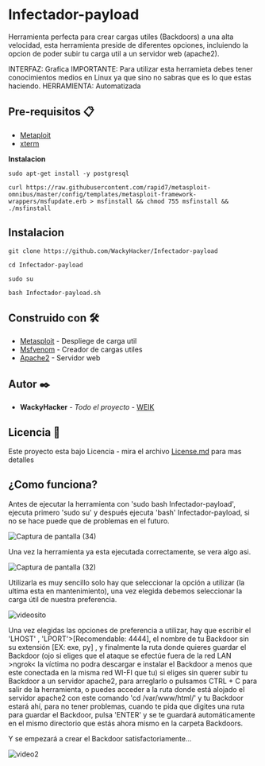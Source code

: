 # Infectador-payload
Herramienta perfecta para crear cargas utiles (Backdoors) a una alta velocidad, esta herramienta preside de diferentes opciones, incluiendo la opcion de poder subir tu carga util a un servidor web (apache2).

INTERFAZ: Grafica
IMPORTANTE: Para utilizar esta herramieta debes tener conocimientos medios en Linux ya que sino no sabras que es lo que estas haciendo.
HERRAMIENTA: Automatizada

## Pre-requisitos 📋

* [Metaploit](http://www.dropwizard.io/1.0.2/docs/) 
* [xterm](http://www.dropwizard.io/1.0.2/docs/) 

**Instalacion**
```
sudo apt-get install -y postgresql
```
```
curl https://raw.githubusercontent.com/rapid7/metasploit-omnibus/master/config/templates/metasploit-framework-wrappers/msfupdate.erb > msfinstall && chmod 755 msfinstall && ./msfinstall
```
## Instalacion 
```
git clone https://github.com/WackyHacker/Infectador-payload
```
```
cd Infectador-payload 
```
```
sudo su
```
```
bash Infectador-payload.sh
```

## Construido con 🛠️

* [Metasploit](https://www.metasploit.com/) - Despliege de carga util
* [Msfvenom](https://www.metasploit.com/) - Creador de cargas utiles
* [Apache2](https://httpd.apache.org/) - Servidor web

## Autor ✒️

* **WackyHacker** - *Todo el proyecto* - [WEIK](https://github.com/WackyHacker)

## Licencia 📄

Este proyecto esta bajo Licencia - mira el archivo [License.md](https://github.com/WackyHacker/Infectador-payload/blob/master/License.md) para mas detalles

## ¿Como funciona?

Antes de ejecutar la herramienta con 'sudo bash Infectador-payload', ejecuta primero 'sudo su' y después ejecuta 'bash' Infectador-payload, si no se hace puede que de problemas en el futuro.


![Captura de pantalla (34)](https://user-images.githubusercontent.com/69093629/104134506-41d4f600-538a-11eb-8aff-79a331979e98.png)


Una vez la herramienta ya esta ejecutada correctamente, se vera algo asi.


![Captura de pantalla (32)](https://user-images.githubusercontent.com/69093629/104134712-c5431700-538b-11eb-8f40-816c6b25a571.png)


Utilizarla es muy sencillo solo hay que seleccionar la opción a utilizar (la ultima esta en mantenimiento), una vez elegida debemos seleccionar la carga útil de nuestra preferencia.

![videosito](https://user-images.githubusercontent.com/69093629/104136758-66d06580-5398-11eb-9526-58302e9f286b.gif)

Una vez elegidas las opciones de preferencia a utilizar, hay que escribir el 'LHOST' , 'LPORT'>[Recomendable: 4444], el nombre de tu Backdoor sin su extensión [EX: exe, py] , y finalmente la ruta donde quieres guardar el Backdoor (ojo si eliges que el ataque se efectúe fuera de la red LAN >ngrok< la víctima no podra descargar e instalar el Backdoor a menos que este conectada en la misma red WI-FI que tu) si eliges sin querer subir tu Backdoor a un servidor apache2, para arreglarlo o pulsamos CTRL + C para salir de la herramienta, o puedes acceder a la ruta donde está alojado el servidor apache2 con este comando 'cd /var/www/html/' y tu Backdoor estará ahí, para no tener problemas, cuando te pida que digites una ruta para guardar el Backdoor, pulsa 'ENTER' y se te guardará automáticamente en el mismo directorio que estás ahora mismo en la carpeta Backdoors.


Y se empezará a crear el Backdoor satisfactoriamente...

![video2](https://user-images.githubusercontent.com/69093629/104136537-2cb29400-5397-11eb-8d1d-3ffdea3bd598.gif)
